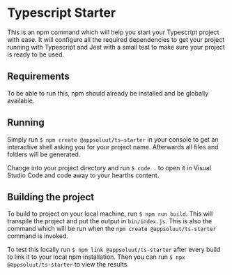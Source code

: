 # Typescript Starter

This is an npm command which will help you start your Typescript project
with ease. It will configure all the required dependencies to get your
project running with Typescript and Jest with a small test to make sure
your project is ready to be used.

## Requirements

To be able to run this, npm should already be installed and be globally
available.

## Running

Simply run `$ npm create @appsoluut/ts-starter` in your console to get
an interactive shell asking you for your project name. Afterwards all
files and folders will be generated.

Change into your project directory and run `$ code .` to open it in 
Visual Studio Code and code away to your hearths content.

## Building the project

To build to project on your local machine, run `$ npm run build`. This
will transpile the project and put the output in `bin/index.js`. This is also
the command which will be run when the `npm create @appsoluut/ts-starter`
command is invoked.

To test this locally run `$ npm link @appsoluut/ts-starter` after every build
to link it to your local npm installation. Then you can run `$ npx @appsoluut/ts-starter`
to view the results.
